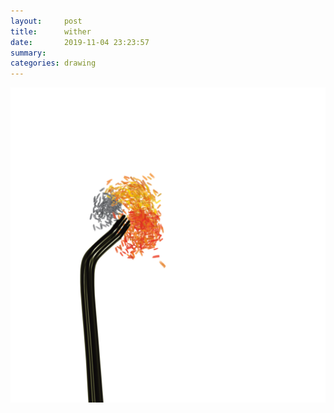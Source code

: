 ```yaml
---
layout:     post
title:      wither
date:       2019-11-04 23:23:57
summary:    
categories: drawing
---
```

![wither](/images/diary/wither.png ".")
